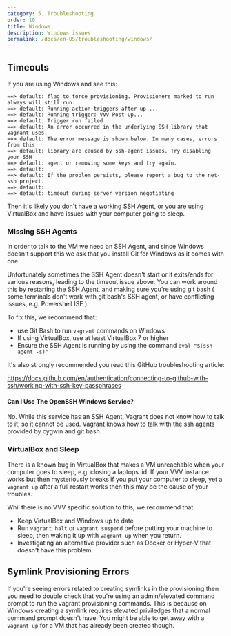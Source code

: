 ```yaml
---
category: 5. Troubleshooting
order: 10
title: Windows
description: Windows issues.
permalink: /docs/en-US/troubleshooting/windows/
---
```


## Timeouts

If you are using Windows and see this:

```
==> default: flag to force provisioning. Provisioners marked to run always will still run.
==> default: Running action triggers after up ...
==> default: Running trigger: VVV Post-Up...
==> default: Trigger run failed
==> default: An error occurred in the underlying SSH library that Vagrant uses.
==> default: The error message is shown below. In many cases, errors from this
==> default: library are caused by ssh-agent issues. Try disabling your SSH
==> default: agent or removing some keys and try again.
==> default:
==> default: If the problem persists, please report a bug to the net-ssh project.
==> default:
==> default: timeout during server version negotiating
```

Then it's likely you don't have a working SSH Agent, or you are using VirtualBox and have issues with your computer going to sleep.

### Missing SSH Agents

In order to talk to the VM we need an SSH Agent, and since Windows doesn't support this we ask that you install Git for Windows as it comes with one.

Unfortunately sometimes the SSH Agent doesn't start or it exits/ends for various reasons, leading to the timeout issue above. You can work around this by restarting the SSH Agent, and making sure you're using git bash ( some terminals don't work with git bash's SSH agent, or have conflicting issues, e.g. Powershell ISE ).

To fix this, we recommend that:

 - use Git Bash to run `vagrant` commands on Windows
 - If using VirtualBox, use at least VirtualBox 7 or higher
 - Ensure the SSH Agent is running by using the command `eval "$(ssh-agent -s)"`

It's also strongly recommended you read this GitHub troubleshooting article:

https://docs.github.com/en/authentication/connecting-to-github-with-ssh/working-with-ssh-key-passphrases

#### Can I Use The OpenSSH Windows Service?

No. While this service has an SSH Agent, Vagrant does not know how to talk to it, so it cannot be used. Vagrant knows how to talk with the ssh agents provided by cygwin and git bash.

### VirtualBox and Sleep

There is a known bug in VirtualBox that makes a VM unreachable when your computer goes to sleep, e.g. closing a laptops lid. If your VVV instance works but then mysteriously breaks if you put your computer to sleep, yet a `vagrant up` after a full restart works then this may be the cause of your troubles.

Whil there is no VVV specific solution to this, we recommend that:

 - Keep VirtualBox and Windows up to date
 - Run `vagrant halt` or `vagrant suspend` before putting your machine to sleep, then waking it up with `vagrant up` when you return.
 - Investigating an alternative provider such as Docker or Hyper-V that doesn't have this problem.

## Symlink Provisioning Errors

If you're seeing errors related to creating symlinks in the provisioning then you need to double check that you're using an admin/elevated command prompt to run the vagrant provisioning commands. This is because on Windows creating a symlink requires elevated priviledges that a normal command prompt doesn't have. You might be able to get away with a `vagrant up` for a VM that has already been created though.
